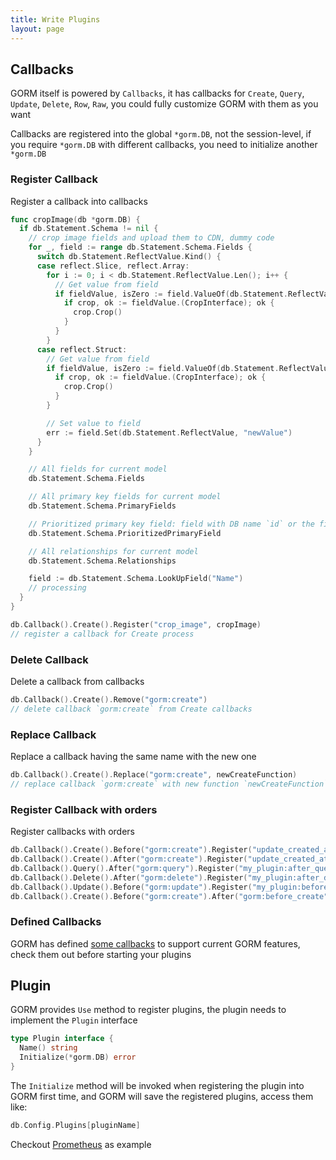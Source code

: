 ```yaml
---
title: Write Plugins
layout: page
---
```


## Callbacks

GORM itself is powered by `Callbacks`, it has callbacks for `Create`, `Query`, `Update`, `Delete`, `Row`, `Raw`, you could fully customize GORM with them as you want

Callbacks are registered into the global `*gorm.DB`, not the session-level, if you require `*gorm.DB` with different callbacks, you need to initialize another `*gorm.DB`

### Register Callback

Register a callback into callbacks

```go
func cropImage(db *gorm.DB) {
  if db.Statement.Schema != nil {
    // crop image fields and upload them to CDN, dummy code
    for _, field := range db.Statement.Schema.Fields {
      switch db.Statement.ReflectValue.Kind() {
      case reflect.Slice, reflect.Array:
        for i := 0; i < db.Statement.ReflectValue.Len(); i++ {
          // Get value from field
          if fieldValue, isZero := field.ValueOf(db.Statement.ReflectValue.Index(i)); !isZero {
            if crop, ok := fieldValue.(CropInterface); ok {
              crop.Crop()
            }
          }
        }
      case reflect.Struct:
        // Get value from field
        if fieldValue, isZero := field.ValueOf(db.Statement.ReflectValue); isZero {
          if crop, ok := fieldValue.(CropInterface); ok {
            crop.Crop()
          }
        }

        // Set value to field
        err := field.Set(db.Statement.ReflectValue, "newValue")
      }
    }

    // All fields for current model
    db.Statement.Schema.Fields

    // All primary key fields for current model
    db.Statement.Schema.PrimaryFields

    // Prioritized primary key field: field with DB name `id` or the first defined primary key
    db.Statement.Schema.PrioritizedPrimaryField

    // All relationships for current model
    db.Statement.Schema.Relationships

    field := db.Statement.Schema.LookUpField("Name")
    // processing
  }
}

db.Callback().Create().Register("crop_image", cropImage)
// register a callback for Create process
```

### Delete Callback

Delete a callback from callbacks

```go
db.Callback().Create().Remove("gorm:create")
// delete callback `gorm:create` from Create callbacks
```

### Replace Callback

Replace a callback having the same name with the new one

```go
db.Callback().Create().Replace("gorm:create", newCreateFunction)
// replace callback `gorm:create` with new function `newCreateFunction` for Create process
```

### Register Callback with orders

Register callbacks with orders

```go
db.Callback().Create().Before("gorm:create").Register("update_created_at", updateCreated)
db.Callback().Create().After("gorm:create").Register("update_created_at", updateCreated)
db.Callback().Query().After("gorm:query").Register("my_plugin:after_query", afterQuery)
db.Callback().Delete().After("gorm:delete").Register("my_plugin:after_delete", afterDelete)
db.Callback().Update().Before("gorm:update").Register("my_plugin:before_update", beforeUpdate)
db.Callback().Create().Before("gorm:create").After("gorm:before_create").Register("my_plugin:before_create", beforeCreate)
```

### Defined Callbacks

GORM has defined [some callbacks](https://github.com/go-gorm/gorm/blob/master/callbacks/callbacks.go) to support current GORM features, check them out before starting your plugins

## Plugin

GORM provides `Use` method to register plugins, the plugin needs to implement the `Plugin` interface

```go
type Plugin interface {
  Name() string
  Initialize(*gorm.DB) error
}
```

The `Initialize` method will be invoked when registering the plugin into GORM first time, and GORM will save the registered plugins, access them like:

```go
db.Config.Plugins[pluginName]
```

Checkout [Prometheus](prometheus.html) as example
